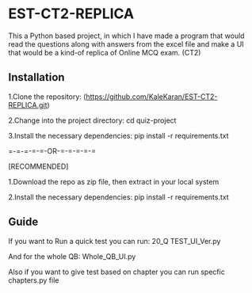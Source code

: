 # EST-CT2-REPLICA
This a Python based project, in which I have made a program that would read the questions along with answers from the excel file and make a UI that would be a kind-of replica of Online MCQ exam. (CT2)

## Installation
1.Clone the repository: (https://github.com/KaleKaran/EST-CT2-REPLICA.git)  

2.Change into the project directory: cd quiz-project  

3.Install the necessary dependencies: pip install -r requirements.txt  

=-=-=-=-=-OR-=-=-=-=-=

[RECOMMENDED]      

1.Download the repo as zip file, then extract in your local system

2.Install the necessary dependencies: pip install -r requirements.txt

## Guide
If you want to Run a quick test you can run: 20_Q TEST_UI_Ver.py  

And for the whole QB: Whole_QB_UI.py  

Also if you want to give test based on chapter you can run specfic chapters.py file
